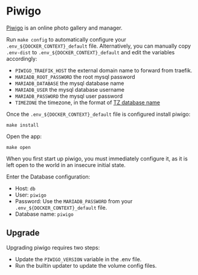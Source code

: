 # Piwigo

[Piwigo](https://piwigo.org/) is an online photo gallery and manager.

Run `make config` to automatically configure your
`.env_${DOCKER_CONTEXT}_default` file. Alternatively, you can manually copy
`.env-dist` to `.env_${DOCKER_CONTEXT}_default` and edit the variables accordingly:

 * `PIWIGO_TRAEFIK_HOST` the external domain name to forward from traefik.
 * `MARIADB_ROOT_PASSWORD` the root mysql password
 * `MARIADB_DATABASE` the mysql database name
 * `MARIADB_USER` the mysql database username
 * `MARIADB_PASSWORD` the mysql user password
 * `TIMEZONE` the timezone, in the format of [TZ database name](https://en.wikipedia.org/wiki/List_of_tz_database_time_zones)

Once the `.env_${DOCKER_CONTEXT}_default` file is configured install piwigo:

```
make install
```

Open the app:

```
make open
```

When you first start up piwigo, you must immediately configure it, as
it is left open to the world in an insecure initial state. 

Enter the Database configuration:

 * Host: `db`
 * User: `piwigo`
 * Password: Use the `MARIADB_PASSWORD` from your `.env_${DOCKER_CONTEXT}_default` file.
 * Database name: `piwigo`

## Upgrade

Upgrading piwigo requires two steps:

 * Update the `PIWIGO_VERSION` variable in the .env file.
 * Run the builtin updater to update the volume config files.
